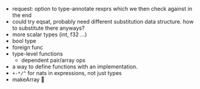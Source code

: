 - request: option to type-annotate rexprs which we then check against in the end
- could try eqsat, probably need different substitution data structure. how to substitute there anyways?
- more scalar types (int, f32 ...)
- bool type
- foreign func
- type-level functions
  - dependent pair/array ops
- a way to define functions with an implementation.
- `+-*/^` for nats in expressions, not just types
- makeArray 🤯
